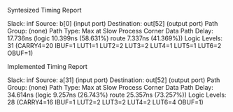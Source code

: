 Syntesized Timing Report

Slack:                    inf
  Source:                 b[0]
                            (input port)
  Destination:            out[52]
                            (output port)
  Path Group:             (none)
  Path Type:              Max at Slow Process Corner
  Data Path Delay:        17.736ns  (logic 10.399ns (58.631%)  route 7.337ns (41.369%))
  Logic Levels:           31  (CARRY4=20 IBUF=1 LUT1=1 LUT2=2 LUT3=2 LUT4=1 LUT5=1 LUT6=2 OBUF=1)

Implemented Timing Report

Slack:                    inf
  Source:                 a[31]
                            (input port)
  Destination:            out[52]
                            (output port)
  Path Group:             (none)
  Path Type:              Max at Slow Process Corner
  Data Path Delay:        34.614ns  (logic 9.257ns (26.743%)  route 25.357ns (73.257%))
  Logic Levels:           28  (CARRY4=16 IBUF=1 LUT2=2 LUT3=2 LUT4=2 LUT6=4 OBUF=1)

